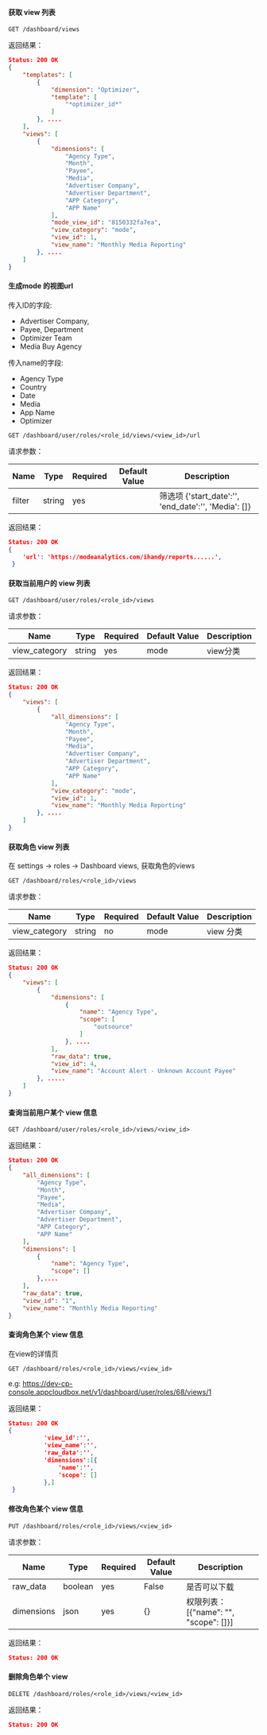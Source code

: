 #### 获取 view 列表

```http
GET /dashboard/views
```

返回结果：

```json
Status: 200 OK
{
    "templates": [
        {
            "dimension": "Optimizer",
            "template": [
                "*optimizer_id*"
            ]
        }, ....
    ],
    "views": [
        {
            "dimensions": [
                "Agency Type",
                "Month",
                "Payee",
                "Media",
                "Advertiser Company",
                "Advertiser Department",
                "APP Category",
                "APP Name"
            ],
            "mode_view_id": "8150332fa7ea",
            "view_category": "mode",
            "view_id": 1,
            "view_name": "Monthly Media Reporting"
        }, ....
    ]
}
```

#### 生成mode 的视图url

传入ID的字段: 

- Advertiser Company,
- Payee, Department
- Optimizer Team
- Media Buy Agency

 传入name的字段: 

- Agency Type
- Country
- Date
- Media
- App Name
- Optimizer

```http
GET /dashboard/user/roles/<role_id/views/<view_id>/url
```

 请求参数：

| Name   | Type   | Required | Default Value | Description                                          |
| ------ | ------ | -------- | ------------- | ---------------------------------------------------- |
| filter | string | yes      |               | 筛选项 {'start_date':'', 'end_date':'', 'Media': []} |

返回结果：

```json
Status: 200 OK
{
	'url': 'https://modeanalytics.com/ihandy/reports......',
 }
```

#### 获取当前用户的 view 列表

```http
GET /dashboard/user/roles/<role_id>/views
```

 请求参数：

| Name          | Type   | Required | Default Value | Description |
| ------------- | ------ | -------- | ------------- | ----------- |
| view_category | string | yes      | mode          | view分类    |

返回结果：

```json
Status: 200 OK
{
    "views": [
        {
            "all_dimensions": [
                "Agency Type",
                "Month",
                "Payee",
                "Media",
                "Advertiser Company",
                "Advertiser Department",
                "APP Category",
                "APP Name"
            ],
            "view_category": "mode",
            "view_id": 1,
            "view_name": "Monthly Media Reporting"
        }, ....
    ]
}
```

#### 获取角色 view 列表

在 settings -> roles -> Dashboard views, 获取角色的views

```http
GET /dashboard/roles/<role_id>/views
```

 请求参数：

| Name          | Type   | Required | Default Value | Description |
| ------------- | ------ | -------- | ------------- | ----------- |
| view_category | string | no       | mode          | view 分类   |

返回结果：

```json
Status: 200 OK
{
    "views": [
        {
            "dimensions": [
                {
                    "name": "Agency Type", 
                    "scope": [
                        "outsource"
                    ]
                }, ....
            ], 
            "raw_data": true, 
            "view_id": 4, 
            "view_name": "Account Alert - Unknown Account Payee"
        }, .....
    ]
}

```



#### 查询当前用户某个 view 信息

```http
GET /dashboard/user/roles/<role_id>/views/<view_id>
```

返回结果：

```json
Status: 200 OK
{
    "all_dimensions": [
        "Agency Type", 
        "Month", 
        "Payee", 
        "Media", 
        "Advertiser Company", 
        "Advertiser Department", 
        "APP Category", 
        "APP Name"
    ], 
    "dimensions": [
        {
            "name": "Agency Type", 
            "scope": []
        },....
    ], 
    "raw_data": true, 
    "view_id": "1", 
    "view_name": "Monthly Media Reporting"
}
```

#### 查询角色某个 view 信息

在view的详情页
```http
GET /dashboard/roles/<role_id>/views/<view_id>
```

e.g: https://dev-cp-console.appcloudbox.net/v1/dashboard/user/roles/68/views/1

返回结果：

```json
Status: 200 OK
{
          'view_id':'',
          'view_name':'',
          'raw_data':'',
          'dimensions':[{
              'name':'',
              'scope': []
          },]
 }
```
#### 修改角色某个 view 信息

```http
PUT /dashboard/roles/<role_id>/views/<view_id>
```

 请求参数：

| Name        | Type | Required | Default Value | Description                                                  |
| ----------- | ---- | -------- | ------------- | ------------------------------------------------------------ |
| raw\_data | boolean | yes      | False | 是否可以下载|
| dimensions | json | yes |{}|权限列表：[{"name": "", "scope": []}]|


返回结果：

```json
Status: 200 OK
```

#### 删除角色单个 view

```http
DELETE /dashboard/roles/<role_id>/views/<view_id>
```
返回结果：
```json
Status: 200 OK
```

